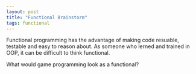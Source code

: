 ```yaml
---
layout: post
title: "Functional Brainstorm"
tags: functional
---
```


Functional programming has the advantage of making code resuable, testable and easy to reason about. As someone who lerned and trained in OOP, it can be difficult to think functional.

What would game programming look as a functional?
